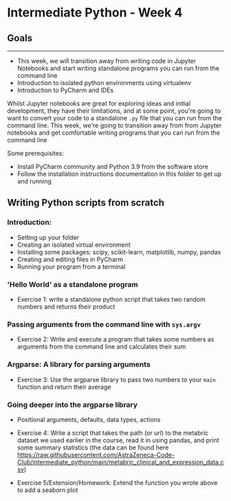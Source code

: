 # Intermediate Python - Week 4

## Goals
-----
* This week, we will transition away from writing code in Jupyter Notebooks and start writing standalone programs you can run from the command line
* Introduction to isolated python environments using virtualenv
* Introduction to PyCharm and IDEs

Whilst Jupyter notebooks are great for exploring ideas and initial development, they have their limitations, and at some point, you're going to want to convert your code to a standalone `.py` file that you can run from the command line.
This week, we're going to transition away from from Jupyter notebooks and get comfortable writing programs that you can run from the command line

Some prerequisites:
* Install PyCharm community and Python 3.9 from the software store
* Follow the installation instructions documentation in this folder to get up and running

## Writing Python scripts from scratch

### Introduction:
* Setting up your folder
* Creating an isolated virtual environment
* Installing some packages: scipy, scikit-learn, matplotlib, numpy, pandas
* Creating and editing files in PyCharm
* Running your program from a terminal

### 'Hello World' as a standalone program

* Exercise 1: write a standalone python script that takes two random numbers and returns their product

### Passing arguments from the command line with `sys.argv`

* Exercise 2: Write and execute a program that takes some numbers as arguments from the command line and calculates their sum

### Argparse: A library for parsing arguments


* Exercise 3: Use the argparse library to pass two numbers to your `main` function and return their average


### Going deeper into the argparse library
  * Positional arguments, defaults, data types, actions
  
* Exercise 4: Write a script that takes the path (or url) to the metabric dataset we used earlier in the course, read it in using pandas, and print some summary statistics (the data can be found here
  https://raw.githubusercontent.com/AstraZeneca-Code-Club/intermediate_python/main/metabric_clinical_and_expression_data.csv)

* Exercise 5/Extension/Homework: Extend the function you wrote above to add a seaborn plot 

